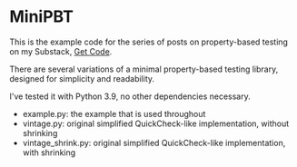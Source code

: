 # MiniPBT

This is the example code for the series of posts on property-based testing on my Substack, [Get Code](https://getcode.substack.com/).

There are several variations of a minimal property-based testing library, designed for simplicity and readability.

I've tested it with Python 3.9, no other dependencies necessary.

- example.py: the example that is used throughout
- vintage.py: original simplified QuickCheck-like implementation, without shrinking
- vintage_shrink.py: original simplified QuickCheck-like implementation, with shrinking
